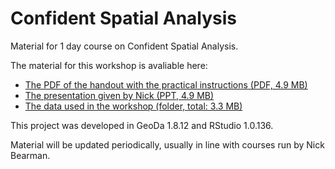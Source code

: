 # Confident Spatial Analysis
Material for 1 day course on Confident Spatial Analysis.

The material for this workshop is avaliable here:  
- [The PDF of the handout with the practical instructions (PDF, 4.9 MB)](https://github.com/nickbearman/confident-spatial-analysis/releases/download/v3.0/confident-spatial-analysis.pdf)  
- [The presentation given by Nick (PPT, 4.9 MB)](https://github.com/nickbearman/intermediate-r-spatial-analysis/raw/master/materials/presentation.pptx)  
- [The data used in the workshop (folder, total: 3.3 MB)](https://github.com/nickbearman/intermediate-r-spatial-analysis/tree/master/data)  

This project was developed in GeoDa 1.8.12 and RStudio 1.0.136.

Material will be updated periodically, usually in line with courses run by Nick Bearman. 
